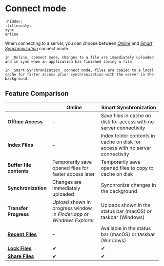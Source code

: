 Connect mode
===

```{toctree}
:hidden:
:titlesonly:
sync
online
```

When connecting to a server, you can choose between *[Online](online.md)* and *[Smart Synchronization](sync.md)* connect
mode.

```{admonition} Online
In _Online_ connect mode, changes to a file are immediately uploaded and in sync when an application has finished saving a file.
```

```{admonition} Smart Synchronization
In _Smart Synchronization_ connect mode, files are copied to a local cache for faster access prior synchronization with the server in the background.
```

## Feature Comparison

|                                          | **Online**                                                            | **Smart Synchronization**                                                     |
|------------------------------------------|-----------------------------------------------------------------------|-------------------------------------------------------------------------------|
| **Offline Access**                       | –                                                                     | Save files in cache on disk for access with no server connectivity            |
| **Index Files**                          | –                                                                     | Index folder contents in cache on disk for access with no server connectivity |
| **Buffer file contents**                 | ︎Temporarily save opened files for faster access later                | Temporarily save opened files to copy to cache on disk                        |
| **Synchronization**                      | Changes are immediately uploaded                                      | Synchronize changes in the background                                         |
| **Transfer Progress**                    | Upload shown in progress window in _Finder.app_ or _Windows Explorer_ | Uploads shown in the status bar (macOS) or taskbar (Windows)                  |
| **[Recent Files](sync.md#recent-files)** | –                                                                     | Available in the status bar (macOS) or taskbar (Windows)                      |
| **[Lock Files](../locking.md)**          | ✔︎                                                                    | ✔                                                                             |
| **[Share Files](../share.md)**           | ✔                                                                     | ✔                                                                             |

